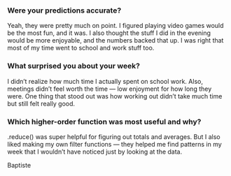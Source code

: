 ### Were your predictions accurate?

Yeah, they were pretty much on point. I figured playing video games would be the most fun, and it was. 
I also thought the stuff I did in the evening would be more enjoyable, and the numbers backed that up. 
I was right that most of my time went to school and work stuff too.

### What surprised you about your week?

I didn’t realize how much time I actually spent on school work. Also,
meetings didn’t feel worth the time — low enjoyment for how long they were. 
One thing that stood out was how working out didn’t take much time but still felt really good.

### Which higher-order function was most useful and why?

.reduce() was super helpful for figuring out totals and averages. But I also liked making my own filter 
functions — they helped me find patterns in my week that I wouldn’t have noticed just by 
looking at the data.

Baptiste
